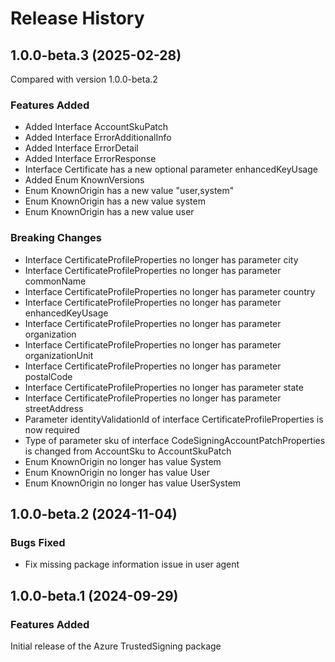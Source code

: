 # Release History
    
## 1.0.0-beta.3 (2025-02-28)
Compared with version 1.0.0-beta.2
    
### Features Added

  - Added Interface AccountSkuPatch
  - Added Interface ErrorAdditionalInfo
  - Added Interface ErrorDetail
  - Added Interface ErrorResponse
  - Interface Certificate has a new optional parameter enhancedKeyUsage
  - Added Enum KnownVersions
  - Enum KnownOrigin has a new value "user,system"
  - Enum KnownOrigin has a new value system
  - Enum KnownOrigin has a new value user

### Breaking Changes

  - Interface CertificateProfileProperties no longer has parameter city
  - Interface CertificateProfileProperties no longer has parameter commonName
  - Interface CertificateProfileProperties no longer has parameter country
  - Interface CertificateProfileProperties no longer has parameter enhancedKeyUsage
  - Interface CertificateProfileProperties no longer has parameter organization
  - Interface CertificateProfileProperties no longer has parameter organizationUnit
  - Interface CertificateProfileProperties no longer has parameter postalCode
  - Interface CertificateProfileProperties no longer has parameter state
  - Interface CertificateProfileProperties no longer has parameter streetAddress
  - Parameter identityValidationId of interface CertificateProfileProperties is now required
  - Type of parameter sku of interface CodeSigningAccountPatchProperties is changed from AccountSku to AccountSkuPatch
  - Enum KnownOrigin no longer has value System
  - Enum KnownOrigin no longer has value User
  - Enum KnownOrigin no longer has value UserSystem
    
    
## 1.0.0-beta.2 (2024-11-04)

### Bugs Fixed

- Fix missing package information issue in user agent

## 1.0.0-beta.1 (2024-09-29)

### Features Added

Initial release of the Azure TrustedSigning package
